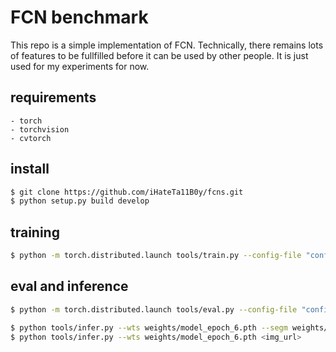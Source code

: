 # FCN benchmark
This repo is a simple implementation of FCN. Technically, there remains lots of features to be fullfilled before it can be used by other people. It is just used for my experiments for now. 

## requirements
```
- torch
- torchvision
- cvtorch
```

## install
```bash
$ git clone https://github.com/iHateTa11B0y/fcns.git
$ python setup.py build develop
```

## training
```bash
$ python -m torch.distributed.launch tools/train.py --config-file "configs/my_yaml.yaml"
```

## eval and inference
```bash
$ python -m torch.distributed.launch tools/eval.py --config-file "configs/my_yaml.yaml"
```
```bash
$ python tools/infer.py --wts weights/model_epoch_6.pth --segm weights/segm.pth --gt /core1/data/home/niuwenhao/data/tiny_bg.json a
$ python tools/infer.py --wts weights/model_epoch_6.pth <img_url>
```

